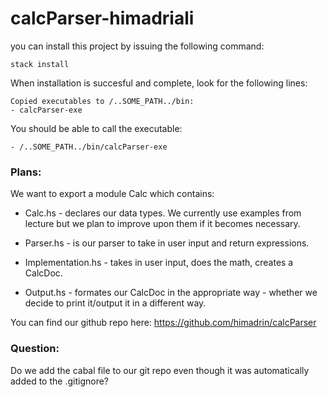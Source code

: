 # calcParser-himadriali

you can install this project by issuing the following command:
```
stack install
```

When installation is succesful and complete, look for the following lines:

```
Copied executables to /..SOME_PATH../bin:
- calcParser-exe
```

You should be able to call the executable:

```
- /..SOME_PATH../bin/calcParser-exe
```

### Plans:

We want to export a module Calc which contains: 

 * Calc.hs - declares our data types. We currently use examples from lecture but we plan to improve upon them if it becomes necessary. 

 * Parser.hs - is our parser to take in user input and return expressions.

 * Implementation.hs - takes in user input, does the math, creates a CalcDoc.

 * Output.hs - formates our CalcDoc in the appropriate way - whether we decide to print it/output it in a different way. 

You can find our github repo here: https://github.com/himadrin/calcParser


### Question:
Do we add the cabal file to our git repo even though it was automatically added to the .gitignore? 
